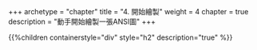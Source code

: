 +++
archetype = "chapter"
title = "4. 開始繪製"
weight = 4
chapter = true
description = "動手開始繪製一張ANSI圖"
+++

{{%children containerstyle="div" style="h2" description="true" %}}